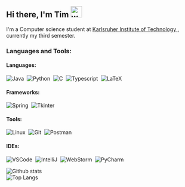 ## Hi there, I'm Tim <img alt="wave" src="https://raw.githubusercontent.com/MartinHeinz/MartinHeinz/master/wave.gif" width="30px">

I'm a Computer science student at [Karlsruher Institute of Technology ](https://kit.edu), currently my third semester.

### Languages and Tools:

#### Languages:

![Java](https://img.shields.io/badge/JAVA-ED8B00?style=for-the-badge&logo=java&logoColor=white)&nbsp;
![Python](https://img.shields.io/badge/Python-3777A7?style=for-the-badge&logo=python&logoColor=white)&nbsp;
![C](https://img.shields.io/badge/C-00599C?style=for-the-badge&logo=c&logoColor=white)&nbsp;
![Typescript](https://img.shields.io/badge/TypeScript-3178C6?style=for-the-badge&logo=typescript&logoColor=white)&nbsp;
![LaTeX](https://img.shields.io/badge/LaTeX-black?style=for-the-badge&logo=latex&logoColor=white)&nbsp;

#### Frameworks:
![Spring](https://img.shields.io/badge/Spring-6EB442?style=for-the-badge&logo=spring&logoColor=white)&nbsp;
![Tkinter](https://img.shields.io/badge/Tkinter-3777A7?style=for-the-badge&logo=tkinter&logoColor=white)&nbsp;

#### Tools:
![Linux](https://img.shields.io/badge/Linux-FCC624?style=for-the-badge&logo=linux&logoColor=black)&nbsp;
![Git](https://img.shields.io/badge/GIT-E44C30?style=for-the-badge&logo=git&logoColor=white)&nbsp;
![Postman](https://img.shields.io/badge/Postman-FF6C37?style=for-the-badge&logo=postman&logoColor=white)&nbsp;

#### IDEs:
![VSCode](https://img.shields.io/badge/Visual%20Studio%20Code-0078d7?style=for-the-badge&logo=visual-studio-code&logoColor=white)&nbsp;
![IntelliJ](https://img.shields.io/badge/IntelliJ_IDEA-000000.svg?style=for-the-badge&logo=intellij-idea&logoColor=black&color=black&labelColor=orange)&nbsp;
![WebStorm](https://img.shields.io/badge/WebStorm-000000?style=for-the-badge&logo=webstorm&logoColor=black&color=black&labelColor=blue)&nbsp;
![PyCharm](https://img.shields.io/badge/PyCharm-000000?style=for-the-badge&logo=pycharm&logoColor=black&color=black&labelColor=blue)&nbsp;


![Github stats](https://github-readme-stats.vercel.app/api?username=tiwo778&show_icons=true&hide_border=true&theme=transparent)
<br />
![Top Langs](https://github-readme-stats.vercel.app/api/top-langs/?username=tiwo778&layout=compact&theme=transparent&hide_border=true)
